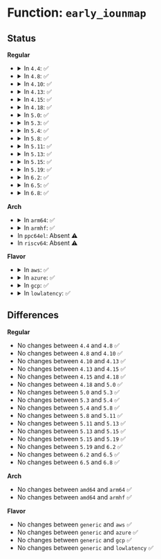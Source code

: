 # Function: <code>early_iounmap</code>

## Status
<b>Regular</b>
<ul>
<li>
<details>
<summary>In <code>4.4</code>: ✅</summary>

```c
void early_iounmap(void *addr, long unsigned int size);
```

**Collision:** Unique Global

**Inline:** No

**Transformation:** False

**Instances:**

```
In mm/early_ioremap.c (ffffffff81f8df74)
Location: mm/early_ioremap.c:160
Inline: False
Direct callers:
  - arch/x86/kernel/acpi/boot.c:__acpi_unmap_table
  - arch/x86/kernel/mpparse.c:get_mpc_size
  - arch/x86/kernel/mpparse.c:default_get_smp_config
  - arch/x86/kernel/mpparse.c:default_get_smp_config
  - arch/x86/kernel/vsmp_64.c:vsmp_init
  - arch/x86/kernel/vsmp_64.c:vsmp_init
  - arch/x86/platform/efi/efi-bgrt.c:efi_bgrt_init
  - arch/x86/platform/efi/efi-bgrt.c:efi_bgrt_init
  - arch/x86/platform/efi/early_printk.c:early_efi_unmap
  - mm/early_ioremap.c:copy_from_early_mem
  - drivers/sfi/sfi_core.c:sfi_unmap_memory
  - drivers/iommu/dmar.c:dmar_validate_one_drhd
  - drivers/firmware/dmi_scan.c:dmi_walk_early
  - drivers/firmware/dmi_scan.c:dmi_scan_machine
  - drivers/firmware/dmi_scan.c:dmi_scan_machine
  - drivers/firmware/dmi_scan.c:dmi_scan_machine
  - drivers/firmware/dmi_scan.c:dmi_scan_machine
```
**Symbols:**

```
ffffffff81f8df74-ffffffff81f8e09b: early_iounmap (STB_GLOBAL)
```
</details>
</li>
<li>
<details>
<summary>In <code>4.8</code>: ✅</summary>

```c
void early_iounmap(void *addr, long unsigned int size);
```

**Collision:** Unique Global

**Inline:** No

**Transformation:** False

**Instances:**

```
In mm/early_ioremap.c (ffffffff81fb8566)
Location: mm/early_ioremap.c:160
Inline: False
Direct callers:
  - arch/x86/kernel/acpi/boot.c:__acpi_unmap_table
  - arch/x86/kernel/mpparse.c:default_get_smp_config
  - arch/x86/kernel/mpparse.c:default_get_smp_config
  - arch/x86/kernel/mpparse.c:get_mpc_size
  - arch/x86/kernel/vsmp_64.c:vsmp_init
  - arch/x86/kernel/vsmp_64.c:vsmp_init
  - arch/x86/platform/efi/early_printk.c:early_efi_unmap
  - mm/early_ioremap.c:copy_from_early_mem
  - drivers/sfi/sfi_core.c:sfi_unmap_memory
  - drivers/iommu/dmar.c:dmar_validate_one_drhd
  - drivers/firmware/dmi_scan.c:dmi_scan_machine
  - drivers/firmware/dmi_scan.c:dmi_scan_machine
  - drivers/firmware/dmi_scan.c:dmi_scan_machine
  - drivers/firmware/dmi_scan.c:dmi_scan_machine
  - drivers/firmware/dmi_scan.c:dmi_walk_early
```
**Symbols:**

```
ffffffff81fb8566-ffffffff81fb8686: early_iounmap (STB_GLOBAL)
```
</details>
</li>
<li>
<details>
<summary>In <code>4.10</code>: ✅</summary>

```c
void early_iounmap(void *addr, long unsigned int size);
```

**Collision:** Unique Global

**Inline:** No

**Transformation:** False

**Instances:**

```
In mm/early_ioremap.c (ffffffff81ff4ed8)
Location: mm/early_ioremap.c:160
Inline: False
Direct callers:
  - arch/x86/kernel/acpi/boot.c:__acpi_unmap_table
  - arch/x86/kernel/mpparse.c:default_get_smp_config
  - arch/x86/kernel/mpparse.c:default_get_smp_config
  - arch/x86/kernel/mpparse.c:get_mpc_size
  - arch/x86/kernel/vsmp_64.c:vsmp_init
  - arch/x86/kernel/vsmp_64.c:vsmp_init
  - arch/x86/platform/efi/early_printk.c:early_efi_unmap
  - mm/early_ioremap.c:copy_from_early_mem
  - drivers/sfi/sfi_core.c:sfi_unmap_memory
  - drivers/iommu/dmar.c:dmar_validate_one_drhd
  - drivers/firmware/dmi_scan.c:dmi_scan_machine
  - drivers/firmware/dmi_scan.c:dmi_scan_machine
  - drivers/firmware/dmi_scan.c:dmi_scan_machine
  - drivers/firmware/dmi_scan.c:dmi_scan_machine
  - drivers/firmware/dmi_scan.c:dmi_walk_early
```
**Symbols:**

```
ffffffff81ff4ed8-ffffffff81ff4ff8: early_iounmap (STB_GLOBAL)
```
</details>
</li>
<li>
<details>
<summary>In <code>4.13</code>: ✅</summary>

```c
void early_iounmap(void *addr, long unsigned int size);
```

**Collision:** Unique Global

**Inline:** No

**Transformation:** False

**Instances:**

```
In mm/early_ioremap.c (ffffffff820d7677)
Location: mm/early_ioremap.c:160
Inline: False
Direct callers:
  - arch/x86/kernel/acpi/boot.c:__acpi_unmap_table
  - arch/x86/kernel/mpparse.c:default_get_smp_config
  - arch/x86/kernel/mpparse.c:default_get_smp_config
  - arch/x86/kernel/mpparse.c:get_mpc_size
  - arch/x86/kernel/vsmp_64.c:vsmp_init
  - arch/x86/kernel/vsmp_64.c:vsmp_init
  - arch/x86/platform/efi/early_printk.c:early_efi_unmap
  - mm/early_ioremap.c:copy_from_early_mem
  - drivers/sfi/sfi_core.c:sfi_unmap_memory
  - drivers/iommu/dmar.c:dmar_validate_one_drhd
  - drivers/firmware/dmi_scan.c:dmi_scan_machine
  - drivers/firmware/dmi_scan.c:dmi_scan_machine
  - drivers/firmware/dmi_scan.c:dmi_scan_machine
  - drivers/firmware/dmi_scan.c:dmi_scan_machine
  - drivers/firmware/dmi_scan.c:dmi_walk_early
```
**Symbols:**

```
ffffffff820d7677-ffffffff820d776c: early_iounmap (STB_GLOBAL)
```
</details>
</li>
<li>
<details>
<summary>In <code>4.15</code>: ✅</summary>

```c
void early_iounmap(void *addr, long unsigned int size);
```

**Collision:** Unique Global

**Inline:** No

**Transformation:** False

**Instances:**

```
In mm/early_ioremap.c (ffffffff826e02f2)
Location: mm/early_ioremap.c:168
Inline: False
Direct callers:
  - arch/x86/kernel/vsmp_64.c:vsmp_init
  - arch/x86/kernel/vsmp_64.c:vsmp_init
  - arch/x86/platform/efi/early_printk.c:early_efi_unmap
  - mm/early_ioremap.c:copy_from_early_mem
  - drivers/iommu/dmar.c:dmar_validate_one_drhd
```
**Symbols:**

```
ffffffff826e02f2-ffffffff826e03ed: early_iounmap (STB_GLOBAL)
```
</details>
</li>
<li>
<details>
<summary>In <code>4.18</code>: ✅</summary>

```c
void early_iounmap(void *addr, long unsigned int size);
```

**Collision:** Unique Global

**Inline:** No

**Transformation:** False

**Instances:**

```
In mm/early_ioremap.c (ffffffff8270a7e8)
Location: mm/early_ioremap.c:168
Inline: False
Direct callers:
  - arch/x86/kernel/early-quirks.c:apple_airport_reset
  - arch/x86/kernel/vsmp_64.c:vsmp_init
  - arch/x86/kernel/vsmp_64.c:vsmp_init
  - arch/x86/platform/efi/early_printk.c:early_efi_unmap
  - mm/early_ioremap.c:copy_from_early_mem
  - drivers/iommu/dmar.c:dmar_validate_one_drhd
```
**Symbols:**

```
ffffffff8270a7e8-ffffffff8270a8ee: early_iounmap (STB_GLOBAL)
```
</details>
</li>
<li>
<details>
<summary>In <code>5.0</code>: ✅</summary>

```c
void early_iounmap(void *addr, long unsigned int size);
```

**Collision:** Unique Global

**Inline:** No

**Transformation:** False

**Instances:**

```
In mm/early_ioremap.c (ffffffff828c19cc)
Location: mm/early_ioremap.c:168
Inline: False
Direct callers:
  - arch/x86/kernel/early-quirks.c:apple_airport_reset
  - arch/x86/kernel/vsmp_64.c:vsmp_init
  - arch/x86/kernel/vsmp_64.c:vsmp_init
  - arch/x86/platform/efi/early_printk.c:early_efi_unmap
  - mm/early_ioremap.c:copy_from_early_mem
  - drivers/iommu/dmar.c:dmar_validate_one_drhd
  - drivers/usb/early/xhci-dbc.c:xdbc_init
  - drivers/usb/early/xhci-dbc.c:xdbc_init
  - drivers/usb/early/xhci-dbc.c:early_xdbc_parse_parameter
```
**Symbols:**

```
ffffffff828c19cc-ffffffff828c1ad2: early_iounmap (STB_GLOBAL)
```
</details>
</li>
<li>
<details>
<summary>In <code>5.3</code>: ✅</summary>

```c
void early_iounmap(void *addr, long unsigned int size);
```

**Collision:** Unique Global

**Inline:** No

**Transformation:** False

**Instances:**

```
In mm/early_ioremap.c (ffffffff828dada9)
Location: mm/early_ioremap.c:168
Inline: False
Direct callers:
  - arch/x86/kernel/early-quirks.c:apple_airport_reset
  - arch/x86/kernel/vsmp_64.c:vsmp_init
  - arch/x86/kernel/vsmp_64.c:vsmp_init
  - mm/early_ioremap.c:copy_from_early_mem
  - drivers/iommu/dmar.c:dmar_validate_one_drhd
  - drivers/usb/early/xhci-dbc.c:xdbc_init
  - drivers/usb/early/xhci-dbc.c:xdbc_init
  - drivers/usb/early/xhci-dbc.c:early_xdbc_parse_parameter
```
**Symbols:**

```
ffffffff828dada9-ffffffff828daeba: early_iounmap (STB_GLOBAL)
```
</details>
</li>
<li>
<details>
<summary>In <code>5.4</code>: ✅</summary>

```c
void early_iounmap(void *addr, long unsigned int size);
```

**Collision:** Unique Global

**Inline:** No

**Transformation:** False

**Instances:**

```
In mm/early_ioremap.c (ffffffff828e31eb)
Location: mm/early_ioremap.c:168
Inline: False
Direct callers:
  - arch/x86/kernel/early-quirks.c:apple_airport_reset
  - arch/x86/kernel/apic/x2apic_uv_x.c:uv_early_read_mmr
  - arch/x86/kernel/vsmp_64.c:vsmp_init
  - arch/x86/kernel/vsmp_64.c:vsmp_init
  - mm/early_ioremap.c:copy_from_early_mem
  - drivers/iommu/dmar.c:dmar_validate_one_drhd
  - drivers/usb/early/xhci-dbc.c:xdbc_init
  - drivers/usb/early/xhci-dbc.c:xdbc_init
  - drivers/usb/early/xhci-dbc.c:early_xdbc_parse_parameter
```
**Symbols:**

```
ffffffff828e31eb-ffffffff828e32f0: early_iounmap (STB_GLOBAL)
```
</details>
</li>
<li>
<details>
<summary>In <code>5.8</code>: ✅</summary>

```c
void early_iounmap(void *addr, long unsigned int size);
```

**Collision:** Unique Global

**Inline:** No

**Transformation:** False

**Instances:**

```
In mm/early_ioremap.c (ffffffff82d004d7)
Location: mm/early_ioremap.c:168
Inline: False
Direct callers:
  - arch/x86/kernel/early-quirks.c:apple_airport_reset
  - arch/x86/kernel/apic/x2apic_uv_x.c:uv_early_read_mmr
  - arch/x86/kernel/vsmp_64.c:vsmp_init
  - arch/x86/kernel/vsmp_64.c:vsmp_cap_cpus
  - mm/early_ioremap.c:copy_from_early_mem
  - drivers/iommu/intel/dmar.c:dmar_validate_one_drhd
  - drivers/usb/early/xhci-dbc.c:xdbc_init
  - drivers/usb/early/xhci-dbc.c:xdbc_init
  - drivers/usb/early/xhci-dbc.c:early_xdbc_parse_parameter
```
**Symbols:**

```
ffffffff82d004d7-ffffffff82d005dc: early_iounmap (STB_GLOBAL)
```
</details>
</li>
<li>
<details>
<summary>In <code>5.11</code>: ✅</summary>

```c
void early_iounmap(void *addr, long unsigned int size);
```

**Collision:** Unique Global

**Inline:** No

**Transformation:** False

**Instances:**

```
In mm/early_ioremap.c (ffffffff82fece9c)
Location: mm/early_ioremap.c:168
Inline: False
Direct callers:
  - arch/x86/kernel/early-quirks.c:apple_airport_reset
  - arch/x86/kernel/apic/x2apic_uv_x.c:uv_early_read_mmr
  - arch/x86/kernel/vsmp_64.c:vsmp_init
  - arch/x86/kernel/vsmp_64.c:vsmp_cap_cpus
  - mm/early_ioremap.c:copy_from_early_mem
  - drivers/iommu/intel/dmar.c:dmar_validate_one_drhd
  - drivers/usb/early/xhci-dbc.c:xdbc_init
  - drivers/usb/early/xhci-dbc.c:xdbc_init
  - drivers/usb/early/xhci-dbc.c:early_xdbc_parse_parameter
```
**Symbols:**

```
ffffffff82fece9c-ffffffff82fecfa1: early_iounmap (STB_GLOBAL)
```
</details>
</li>
<li>
<details>
<summary>In <code>5.13</code>: ✅</summary>

```c
void early_iounmap(void *addr, long unsigned int size);
```

**Collision:** Unique Global

**Inline:** No

**Transformation:** False

**Instances:**

```
In mm/early_ioremap.c (ffffffff831f76ba)
Location: mm/early_ioremap.c:168
Inline: False
Direct callers:
  - arch/x86/kernel/early-quirks.c:apple_airport_reset
  - arch/x86/kernel/apic/x2apic_uv_x.c:uv_early_read_mmr
  - arch/x86/kernel/vsmp_64.c:vsmp_init
  - arch/x86/kernel/vsmp_64.c:vsmp_init
  - mm/early_ioremap.c:copy_from_early_mem
  - drivers/iommu/intel/dmar.c:dmar_validate_one_drhd
  - drivers/usb/early/xhci-dbc.c:xdbc_init
  - drivers/usb/early/xhci-dbc.c:xdbc_init
  - drivers/usb/early/xhci-dbc.c:early_xdbc_parse_parameter
```
**Symbols:**

```
ffffffff831f76ba-ffffffff831f77d5: early_iounmap (STB_GLOBAL)
```
</details>
</li>
<li>
<details>
<summary>In <code>5.15</code>: ✅</summary>

```c
void early_iounmap(void *addr, long unsigned int size);
```

**Collision:** Unique Global

**Inline:** No

**Transformation:** False

**Instances:**

```
In mm/early_ioremap.c (ffffffff832de3cb)
Location: mm/early_ioremap.c:163
Inline: False
Direct callers:
  - arch/x86/kernel/early-quirks.c:apple_airport_reset
  - arch/x86/kernel/apic/x2apic_uv_x.c:uv_early_read_mmr
  - arch/x86/kernel/vsmp_64.c:vsmp_init
  - arch/x86/kernel/vsmp_64.c:vsmp_init
  - mm/early_ioremap.c:copy_from_early_mem
  - drivers/iommu/intel/dmar.c:dmar_validate_one_drhd
  - drivers/usb/early/xhci-dbc.c:xdbc_init
  - drivers/usb/early/xhci-dbc.c:xdbc_init
  - drivers/usb/early/xhci-dbc.c:early_xdbc_parse_parameter
```
**Symbols:**

```
ffffffff832de3cb-ffffffff832de540: early_iounmap (STB_GLOBAL)
```
</details>
</li>
<li>
<details>
<summary>In <code>5.19</code>: ✅</summary>

```c
void early_iounmap(void *addr, long unsigned int size);
```

**Collision:** Unique Global

**Inline:** No

**Transformation:** False

**Instances:**

```
In mm/early_ioremap.c (ffffffff83493c42)
Location: mm/early_ioremap.c:164
Inline: False
Direct callers:
  - arch/x86/kernel/early-quirks.c:apple_airport_reset
  - arch/x86/kernel/apic/x2apic_uv_x.c:uv_early_read_mmr
  - arch/x86/kernel/vsmp_64.c:vsmp_init
  - arch/x86/kernel/vsmp_64.c:vsmp_init
  - mm/early_ioremap.c:copy_from_early_mem
  - drivers/iommu/intel/dmar.c:dmar_validate_one_drhd
  - drivers/usb/early/xhci-dbc.c:xdbc_init
  - drivers/usb/early/xhci-dbc.c:xdbc_init
  - drivers/usb/early/xhci-dbc.c:early_xdbc_parse_parameter
```
**Symbols:**

```
ffffffff83493c42-ffffffff83493dcd: early_iounmap (STB_GLOBAL)
```
</details>
</li>
<li>
<details>
<summary>In <code>6.2</code>: ✅</summary>

```c
void early_iounmap(void *addr, long unsigned int size);
```

**Collision:** Unique Global

**Inline:** No

**Transformation:** False

**Instances:**

```
In mm/early_ioremap.c (ffffffff83ec7f30)
Location: mm/early_ioremap.c:164
Inline: False
Direct callers:
  - arch/x86/kernel/early-quirks.c:apple_airport_reset
  - arch/x86/kernel/apic/x2apic_uv_x.c:uv_early_read_mmr
  - arch/x86/kernel/vsmp_64.c:vsmp_init
  - arch/x86/kernel/vsmp_64.c:vsmp_init
  - mm/early_ioremap.c:copy_from_early_mem
  - drivers/iommu/intel/dmar.c:dmar_validate_one_drhd
  - drivers/usb/early/xhci-dbc.c:xdbc_init
  - drivers/usb/early/xhci-dbc.c:xdbc_init
  - drivers/usb/early/xhci-dbc.c:early_xdbc_parse_parameter
```
**Symbols:**

```
ffffffff83ec7f30-ffffffff83ec811c: early_iounmap (STB_GLOBAL)
```
</details>
</li>
<li>
<details>
<summary>In <code>6.5</code>: ✅</summary>

```c
void early_iounmap(void *addr, long unsigned int size);
```

**Collision:** Unique Global

**Inline:** No

**Transformation:** False

**Instances:**

```
In mm/early_ioremap.c (ffffffff836ecf90)
Location: mm/early_ioremap.c:162
Inline: False
Direct callers:
  - arch/x86/kernel/early-quirks.c:apple_airport_reset
  - arch/x86/kernel/apic/x2apic_uv_x.c:uv_early_read_mmr
  - arch/x86/kernel/vsmp_64.c:vsmp_init
  - arch/x86/kernel/vsmp_64.c:vsmp_init
  - mm/early_ioremap.c:copy_from_early_mem
  - drivers/iommu/intel/dmar.c:dmar_validate_one_drhd
  - drivers/usb/early/xhci-dbc.c:xdbc_init
  - drivers/usb/early/xhci-dbc.c:xdbc_init
  - drivers/usb/early/xhci-dbc.c:early_xdbc_parse_parameter
```
**Symbols:**

```
ffffffff836ecf90-ffffffff836ed188: early_iounmap (STB_GLOBAL)
```
</details>
</li>
<li>
<details>
<summary>In <code>6.8</code>: ✅</summary>

```c
void early_iounmap(void *addr, long unsigned int size);
```

**Collision:** Unique Global

**Inline:** No

**Transformation:** False

**Instances:**

```
In mm/early_ioremap.c (ffffffff8391ff90)
Location: mm/early_ioremap.c:162
Inline: False
Direct callers:
  - arch/x86/kernel/early-quirks.c:apple_airport_reset
  - arch/x86/kernel/apic/x2apic_uv_x.c:uv_early_read_mmr
  - arch/x86/kernel/vsmp_64.c:vsmp_init
  - arch/x86/kernel/vsmp_64.c:vsmp_init
  - mm/early_ioremap.c:copy_from_early_mem
  - drivers/iommu/intel/dmar.c:dmar_validate_one_drhd
  - drivers/usb/early/xhci-dbc.c:xdbc_init
  - drivers/usb/early/xhci-dbc.c:xdbc_init
  - drivers/usb/early/xhci-dbc.c:early_xdbc_parse_parameter
```
**Symbols:**

```
ffffffff8391ff90-ffffffff83920188: early_iounmap (STB_GLOBAL)
```
</details>
</li>
</ul>
<b>Arch</b>
<ul>
<li>
<details>
<summary>In <code>arm64</code>: ✅</summary>

```c
void early_iounmap(void *addr, long unsigned int size);
```

**Collision:** Unique Global

**Inline:** No

**Transformation:** False

**Instances:**

```
In mm/early_ioremap.c (ffff80001145c5d0)
Location: mm/early_ioremap.c:168
Inline: False
Direct callers:
  - mm/early_ioremap.c:copy_from_early_mem
```
**Symbols:**

```
ffff80001145c5d0-ffff80001145c714: early_iounmap (STB_GLOBAL)
```
</details>
</li>
<li>
<details>
<summary>In <code>armhf</code>: ✅</summary>

```c
void early_iounmap(void *addr, long unsigned int size);
```

**Collision:** Unique Global

**Inline:** No

**Transformation:** False

**Instances:**

```
In mm/early_ioremap.c (c1534910)
Location: mm/early_ioremap.c:168
Inline: False
Direct callers:
  - mm/early_ioremap.c:copy_from_early_mem
```
**Symbols:**

```
c1534910-c1534a88: early_iounmap (STB_GLOBAL)
```
</details>
</li>
<li>
In <code>ppc64el</code>: Absent ⚠️
</li>
<li>
In <code>riscv64</code>: Absent ⚠️
</li>
</ul>
<b>Flavor</b>
<ul>
<li>
<details>
<summary>In <code>aws</code>: ✅</summary>

```c
void early_iounmap(void *addr, long unsigned int size);
```

**Collision:** Unique Global

**Inline:** No

**Transformation:** False

**Instances:**

```
In mm/early_ioremap.c (ffffffff828cc09f)
Location: mm/early_ioremap.c:168
Inline: False
Direct callers:
  - arch/x86/kernel/early-quirks.c:apple_airport_reset
  - arch/x86/kernel/vsmp_64.c:vsmp_init
  - arch/x86/kernel/vsmp_64.c:vsmp_init
  - mm/early_ioremap.c:copy_from_early_mem
  - drivers/iommu/dmar.c:dmar_validate_one_drhd
```
**Symbols:**

```
ffffffff828cc09f-ffffffff828cc1a4: early_iounmap (STB_GLOBAL)
```
</details>
</li>
<li>
<details>
<summary>In <code>azure</code>: ✅</summary>

```c
void early_iounmap(void *addr, long unsigned int size);
```

**Collision:** Unique Global

**Inline:** No

**Transformation:** False

**Instances:**

```
In mm/early_ioremap.c (ffffffff828c47bf)
Location: mm/early_ioremap.c:168
Inline: False
Direct callers:
  - arch/x86/kernel/early-quirks.c:apple_airport_reset
  - arch/x86/kernel/vsmp_64.c:vsmp_init
  - arch/x86/kernel/vsmp_64.c:vsmp_init
  - mm/early_ioremap.c:copy_from_early_mem
  - drivers/iommu/dmar.c:dmar_validate_one_drhd
```
**Symbols:**

```
ffffffff828c47bf-ffffffff828c48c0: early_iounmap (STB_GLOBAL)
```
</details>
</li>
<li>
<details>
<summary>In <code>gcp</code>: ✅</summary>

```c
void early_iounmap(void *addr, long unsigned int size);
```

**Collision:** Unique Global

**Inline:** No

**Transformation:** False

**Instances:**

```
In mm/early_ioremap.c (ffffffff828dee1f)
Location: mm/early_ioremap.c:168
Inline: False
Direct callers:
  - arch/x86/kernel/early-quirks.c:apple_airport_reset
  - arch/x86/kernel/vsmp_64.c:vsmp_init
  - arch/x86/kernel/vsmp_64.c:vsmp_init
  - mm/early_ioremap.c:copy_from_early_mem
  - drivers/iommu/dmar.c:dmar_validate_one_drhd
```
**Symbols:**

```
ffffffff828dee1f-ffffffff828def24: early_iounmap (STB_GLOBAL)
```
</details>
</li>
<li>
<details>
<summary>In <code>lowlatency</code>: ✅</summary>

```c
void early_iounmap(void *addr, long unsigned int size);
```

**Collision:** Unique Global

**Inline:** No

**Transformation:** False

**Instances:**

```
In mm/early_ioremap.c (ffffffff828e4236)
Location: mm/early_ioremap.c:168
Inline: False
Direct callers:
  - arch/x86/kernel/early-quirks.c:apple_airport_reset
  - arch/x86/kernel/apic/x2apic_uv_x.c:uv_early_read_mmr
  - arch/x86/kernel/vsmp_64.c:vsmp_init
  - arch/x86/kernel/vsmp_64.c:vsmp_init
  - mm/early_ioremap.c:copy_from_early_mem
  - drivers/iommu/dmar.c:dmar_validate_one_drhd
  - drivers/usb/early/xhci-dbc.c:xdbc_init
  - drivers/usb/early/xhci-dbc.c:xdbc_init
  - drivers/usb/early/xhci-dbc.c:early_xdbc_parse_parameter
```
**Symbols:**

```
ffffffff828e4236-ffffffff828e433b: early_iounmap (STB_GLOBAL)
```
</details>
</li>
</ul>

## Differences
<b>Regular</b>
<ul>
<li>
No changes between <code>4.4</code> and <code>4.8</code> ✅
</li>
<li>
No changes between <code>4.8</code> and <code>4.10</code> ✅
</li>
<li>
No changes between <code>4.10</code> and <code>4.13</code> ✅
</li>
<li>
No changes between <code>4.13</code> and <code>4.15</code> ✅
</li>
<li>
No changes between <code>4.15</code> and <code>4.18</code> ✅
</li>
<li>
No changes between <code>4.18</code> and <code>5.0</code> ✅
</li>
<li>
No changes between <code>5.0</code> and <code>5.3</code> ✅
</li>
<li>
No changes between <code>5.3</code> and <code>5.4</code> ✅
</li>
<li>
No changes between <code>5.4</code> and <code>5.8</code> ✅
</li>
<li>
No changes between <code>5.8</code> and <code>5.11</code> ✅
</li>
<li>
No changes between <code>5.11</code> and <code>5.13</code> ✅
</li>
<li>
No changes between <code>5.13</code> and <code>5.15</code> ✅
</li>
<li>
No changes between <code>5.15</code> and <code>5.19</code> ✅
</li>
<li>
No changes between <code>5.19</code> and <code>6.2</code> ✅
</li>
<li>
No changes between <code>6.2</code> and <code>6.5</code> ✅
</li>
<li>
No changes between <code>6.5</code> and <code>6.8</code> ✅
</li>
</ul>
<b>Arch</b>
<ul>
<li>
No changes between <code>amd64</code> and <code>arm64</code> ✅
</li>
<li>
No changes between <code>amd64</code> and <code>armhf</code> ✅
</li>
</ul>
<b>Flavor</b>
<ul>
<li>
No changes between <code>generic</code> and <code>aws</code> ✅
</li>
<li>
No changes between <code>generic</code> and <code>azure</code> ✅
</li>
<li>
No changes between <code>generic</code> and <code>gcp</code> ✅
</li>
<li>
No changes between <code>generic</code> and <code>lowlatency</code> ✅
</li>
</ul>

